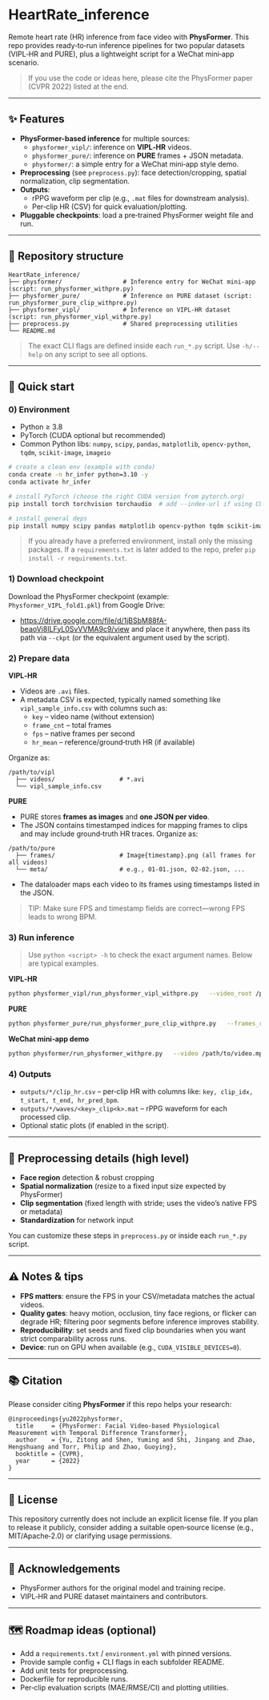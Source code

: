 # HeartRate_inference

Remote heart rate (HR) inference from face video with **PhysFormer**. This repo provides ready‑to‑run inference pipelines for two popular datasets (VIPL‑HR and PURE), plus a lightweight script for a WeChat mini‑app scenario.

> If you use the code or ideas here, please cite the PhysFormer paper (CVPR 2022) listed at the end.

---

## ✨ Features

- **PhysFormer-based inference** for multiple sources:
  - `physformer_vipl/`: inference on **VIPL‑HR** videos.
  - `physformer_pure/`: inference on **PURE** frames + JSON metadata.
  - `physformer/`: a simple entry for a WeChat mini‑app style demo.
- **Preprocessing** (see `preprocess.py`): face detection/cropping, spatial normalization, clip segmentation.
- **Outputs**:
  - rPPG waveform per clip (e.g., `.mat` files for downstream analysis).
  - Per‑clip HR (CSV) for quick evaluation/plotting.
- **Pluggable checkpoints**: load a pre‑trained PhysFormer weight file and run.

---

## 📁 Repository structure

```
HeartRate_inference/
├── physformer/                 # Inference entry for WeChat mini-app (script: run_physformer_withpre.py)
├── physformer_pure/            # Inference on PURE dataset (script: run_physformer_pure_clip_withpre.py)
├── physformer_vipl/            # Inference on VIPL-HR dataset (script: run_physformer_vipl_withpre.py)
├── preprocess.py               # Shared preprocessing utilities
└── README.md
```

> The exact CLI flags are defined inside each `run_*.py` script. Use `-h/--help` on any script to see all options.

---

## 🚀 Quick start

### 0) Environment

- Python ≥ 3.8
- PyTorch (CUDA optional but recommended)
- Common Python libs: `numpy`, `scipy`, `pandas`, `matplotlib`, `opencv-python`, `tqdm`, `scikit-image`, `imageio`

```bash
# create a clean env (example with conda)
conda create -n hr_infer python=3.10 -y
conda activate hr_infer

# install PyTorch (choose the right CUDA version from pytorch.org)
pip install torch torchvision torchaudio  # add --index-url if using CUDA wheels

# install general deps
pip install numpy scipy pandas matplotlib opencv-python tqdm scikit-image imageio
```

> If you already have a preferred environment, install only the missing packages. If a `requirements.txt` is later added to the repo, prefer `pip install -r requirements.txt`.

### 1) Download checkpoint

Download the PhysFormer checkpoint (example: `Physformer_VIPL_fold1.pkl`) from Google Drive:

- https://drive.google.com/file/d/1jBSbM88fA-beaoVi8ILFyL0SvVVMA9c9/view and place it anywhere, then pass its path via `--ckpt` (or the equivalent argument used by the script).

### 2) Prepare data

**VIPL‑HR**

- Videos are `.avi` files.
- A metadata CSV is expected, typically named something like `vipl_sample_info.csv` with columns such as:
  - `key` – video name (without extension)
  - `frame_cnt` – total frames
  - `fps` – native frames per second
  - `hr_mean` – reference/ground‑truth HR (if available)

Organize as:
```
/path/to/vipl
  ├── videos/                  # *.avi
  └── vipl_sample_info.csv
```

**PURE**

- PURE stores **frames as images** and **one JSON per video**.
- The JSON contains timestamped indices for mapping frames to clips and may include ground‑truth HR traces. Organize as:
```
/path/to/pure
  ├── frames/                  # Image{timestamp}.png (all frames for all videos)
  └── meta/                    # e.g., 01-01.json, 02-02.json, ...
```
- The dataloader maps each video to its frames using timestamps listed in the JSON.

> TIP: Make sure FPS and timestamp fields are correct—wrong FPS leads to wrong BPM.

### 3) Run inference

> Use `python <script> -h` to check the exact argument names. Below are typical examples.

**VIPL‑HR**

```bash
python physformer_vipl/run_physformer_vipl_withpre.py   --video_root /path/to/vipl/videos   --csv /path/to/vipl/vipl_sample_info.csv   --ckpt /path/to/checkpoints/Physformer_VIPL_fold1.pkl   --out outputs/vipl   --save_wave 1 --save_hr_csv 1
```

**PURE**

```bash
python physformer_pure/run_physformer_pure_clip_withpre.py   --frames_root /path/to/pure/frames   --json_root /path/to/pure/meta   --ckpt /path/to/checkpoints/Physformer_VIPL_fold1.pkl   --out outputs/pure   --save_wave 1 --save_hr_csv 1
```

**WeChat mini‑app demo**

```bash
python physformer/run_physformer_withpre.py   --video /path/to/video.mp4   --ckpt /path/to/checkpoints/Physformer_VIPL_fold1.pkl   --out outputs/demo
```

### 4) Outputs

- `outputs/*/clip_hr.csv` – per‑clip HR with columns like: `key, clip_idx, t_start, t_end, hr_pred_bpm`.
- `outputs/*/waves/<key>_clip<k>.mat` – rPPG waveform for each processed clip.
- Optional static plots (if enabled in the script).

---

## 🧩 Preprocessing details (high level)

- **Face region** detection & robust cropping
- **Spatial normalization** (resize to a fixed input size expected by PhysFormer)
- **Clip segmentation** (fixed length with stride; uses the video’s native FPS or metadata)
- **Standardization** for network input

You can customize these steps in `preprocess.py` or inside each `run_*.py` script.

---

## ⚠️ Notes & tips

- **FPS matters**: ensure the FPS in your CSV/metadata matches the actual videos.
- **Quality gates**: heavy motion, occlusion, tiny face regions, or flicker can degrade HR; filtering poor segments before inference improves stability.
- **Reproducibility**: set seeds and fixed clip boundaries when you want strict comparability across runs.
- **Device**: run on GPU when available (e.g., `CUDA_VISIBLE_DEVICES=0`).

---

## 📚 Citation

Please consider citing **PhysFormer** if this repo helps your research:

```
@inproceedings{yu2022physformer,
  title     = {PhysFormer: Facial Video-based Physiological Measurement with Temporal Difference Transformer},
  author    = {Yu, Zitong and Shen, Yuming and Shi, Jingang and Zhao, Hengshuang and Torr, Philip and Zhao, Guoying},
  booktitle = {CVPR},
  year      = {2022}
}
```

---

## 📜 License

This repository currently does not include an explicit license file. If you plan to release it publicly, consider adding a suitable open‑source license (e.g., MIT/Apache‑2.0) or clarifying usage permissions.

---

## 🙏 Acknowledgements

- PhysFormer authors for the original model and training recipe.
- VIPL‑HR and PURE dataset maintainers and contributors.

---

## 🗺️ Roadmap ideas (optional)

- Add a `requirements.txt` / `environment.yml` with pinned versions.
- Provide sample config + CLI flags in each subfolder README.
- Add unit tests for preprocessing.
- Dockerfile for reproducible runs.
- Per‑clip evaluation scripts (MAE/RMSE/CI) and plotting utilities.
